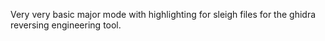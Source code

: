 Very very basic major mode with highlighting for sleigh files for the ghidra
reversing engineering tool.
